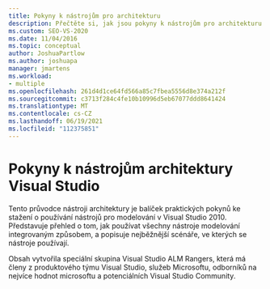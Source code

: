 ```yaml
---
title: Pokyny k nástrojům pro architekturu
description: Přečtěte si, jak jsou pokyny k nástrojům pro architekturu ke stažení balíček praktických pokynů k používání nástrojů pro modelování v Visual Studio 2010.
ms.custom: SEO-VS-2020
ms.date: 11/04/2016
ms.topic: conceptual
author: JoshuaPartlow
ms.author: joshuapa
manager: jmartens
ms.workload:
- multiple
ms.openlocfilehash: 261d4d1ce64fd566a85c7fbea5556d8e374a212f
ms.sourcegitcommit: c3713f284c4fe10b10996d5eb67077ddd8641424
ms.translationtype: MT
ms.contentlocale: cs-CZ
ms.lasthandoff: 06/19/2021
ms.locfileid: "112375851"
---
```

# <a name="visual-studio-architecture-tooling-guidance"></a>Pokyny k nástrojům architektury Visual Studio

Tento průvodce nástroji architektury je balíček praktických pokynů ke stažení o používání nástrojů pro modelování v Visual Studio 2010. Představuje přehled o tom, jak používat všechny nástroje modelování integrovaným způsobem, a popisuje nejběžnější scénáře, ve kterých se nástroje používají.

Obsah vytvořila speciální skupina Visual Studio ALM Rangers, která má členy z produktového týmu Visual Studio, služeb Microsoftu, odborníků na nejvíce hodnot microsoftu a potenciálních Visual Studio Community.
